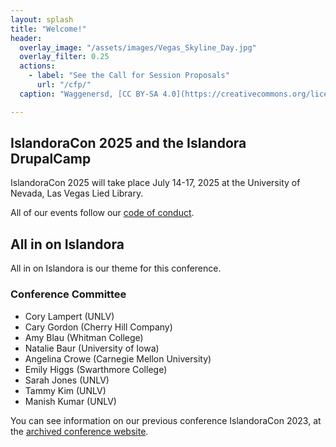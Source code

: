 ```yaml
---
layout: splash
title: "Welcome!"
header:
  overlay_image: "/assets/images/Vegas_Skyline_Day.jpg"
  overlay_filter: 0.25
  actions:
    - label: "See the Call for Session Proposals" 
      url: "/cfp/"
  caption: "Waggenersd, [CC BY-SA 4.0](https://creativecommons.org/licenses/by-sa/4.0), via Wikimedia Commons"

---
```


## IslandoraCon 2025 and the Islandora DrupalCamp

IslandoraCon 2025 will take place July 14-17, 2025 at the University of Nevada, Las Vegas Lied Library.

All of our events follow our [code of conduct](https://www.islandora.ca/code-of-conduct).

## All in on Islandora

All in on Islandora is our theme for this conference.

### Conference Committee

* Cory Lampert (UNLV)
* Cary Gordon (Cherry Hill Company)
* Amy Blau (Whitman College)
* Natalie Baur (University of Iowa)
* Angelina Crowe (Carnegie Mellon University)
* Emily Higgs (Swarthmore College)
* Sarah Jones (UNLV)
* Tammy Kim (UNLV)
* Manish Kumar (UNLV)

You can see information on our previous conference IslandoraCon 2023, at the [archived conference website](https://2023.islandora.ca/).

<div class="hidden" style="visibility:hidden">google-site-verification: </div>
